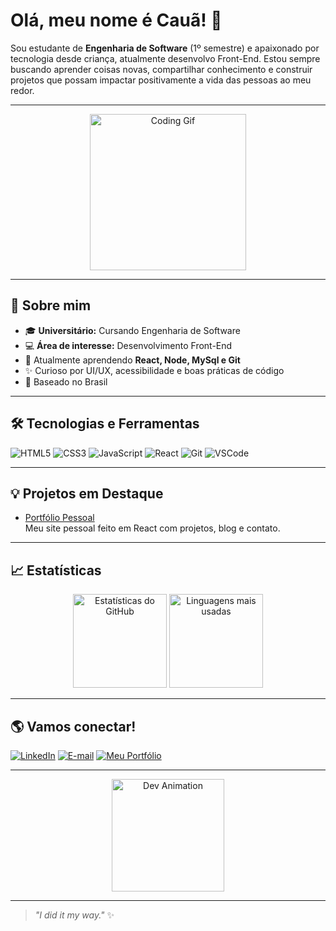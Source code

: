 # Olá, meu nome é Cauã! 👋

Sou estudante de **Engenharia de Software** (1º semestre) e apaixonado por tecnologia desde criança, atualmente desenvolvo Front-End. Estou sempre buscando aprender coisas novas, compartilhar conhecimento e construir projetos que possam impactar positivamente a vida das pessoas ao meu redor.

---

<p align="center">
  <img src="https://media.giphy.com/media/L8K62iTDkzGX6/giphy.gif" width="250" alt="Coding Gif"/>
</p>

---

## 🚀 Sobre mim

- 🎓 **Universitário:** Cursando Engenharia de Software
- 💻 **Área de interesse:** Desenvolvimento Front-End
- 🌱 Atualmente aprendendo **React, Node, MySql e Git**
- ✨ Curioso por UI/UX, acessibilidade e boas práticas de código
- 📍 Baseado no Brasil


---

## 🛠️ Tecnologias e Ferramentas

![HTML5](https://img.shields.io/badge/-HTML5-E34F26?style=flat&logo=html5&logoColor=fff)
![CSS3](https://img.shields.io/badge/-CSS3-1572B6?style=flat&logo=css3)
![JavaScript](https://img.shields.io/badge/-JavaScript-F7DF1E?style=flat&logo=javascript&logoColor=222)
![React](https://img.shields.io/badge/-React-61DAFB?style=flat&logo=react&logoColor=222)
![Git](https://img.shields.io/badge/-Git-F05032?style=flat&logo=git&logoColor=fff)
![VSCode](https://img.shields.io/badge/-VSCode-007ACC?style=flat&logo=visual-studio-code)

---

## 💡 Projetos em Destaque

- [Portfólio Pessoal](https://github.com/cauanostrali/portfolio)  
  Meu site pessoal feito em React com projetos, blog e contato.

---

## 📈 Estatísticas

<p align="center">
  <img src="https://github-readme-stats.vercel.app/api?username=cauanostrali&show_icons=true&theme=radical" alt="Estatísticas do GitHub" height="150"/>
  <img src="https://github-readme-stats.vercel.app/api/top-langs/?username=cauanostrali&layout=compact&theme=radical" alt="Linguagens mais usadas" height="150"/>
</p>

---

## 🌎 Vamos conectar!

[![LinkedIn](https://img.shields.io/badge/-LinkedIn-0A66C2?logo=linkedin&logoColor=fff&style=flat-square)](https://www.linkedin.com/in/cauã-cruz-76375b30a)
[![E-mail](https://img.shields.io/badge/-Email-D14836?logo=gmail&logoColor=fff&style=flat-square)](mailto:cauamartinscruzp@gmail.com)
[![Meu Portfólio](https://img.shields.io/badge/-Portfólio-222?logo=githubpages&logoColor=fff&style=flat-square)](https://cauanostrali.github.io/portfolio)

---

<p align="center">
  <img src="https://media.giphy.com/media/qgQUggAC3Pfv687qPC/giphy.gif" width="180" alt="Dev Animation"/>
</p>


---

> _"I did it my way."_ ✨
